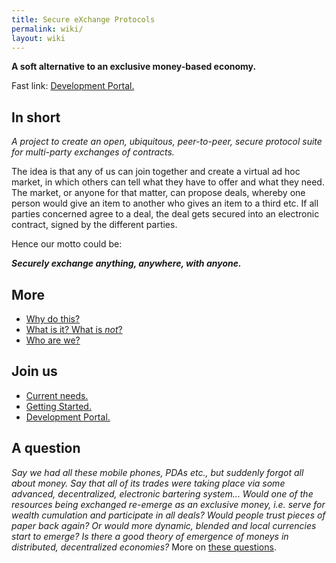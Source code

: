 ```yaml
---
title: Secure eXchange Protocols
permalink: wiki/
layout: wiki
---
```


**A soft alternative to an exclusive money-based economy.**

Fast link: [Development Portal.](/SXP/wiki/DevelopmentPortal "wikilink")

In short
--------

*A project to create an open, ubiquitous, peer-to-peer, secure protocol
suite for multi-party exchanges of contracts.*

The idea is that any of us can join together and create a virtual ad hoc
market, in which others can tell what they have to offer and what they
need. The market, or anyone for that matter, can propose deals, whereby
one person would give an item to another who gives an item to a third
etc. If all parties concerned agree to a deal, the deal gets secured
into an electronic contract, signed by the different parties.

Hence our motto could be:

***Securely exchange anything, anywhere, with
anyone.***

More
----

-   [Why do this?](/SXP/wiki/WhyDoThis "wikilink")
-   [What is it? What is *not*?](/SXP/wiki/WhatIsit "wikilink")
-   [Who are we?](/SXP/wiki/Authors "wikilink")

Join us
-------

-   [Current needs.](/SXP/wiki/CurrentNeeds "wikilink")
-   [Getting Started.](/SXP/wiki/GettingStarted "wikilink")
-   [Development Portal.](/SXP/wiki/DevelopmentPortal "wikilink")

A question
----------

*Say we had all these mobile phones, PDAs etc., but suddenly forgot all
about money. Say that all of its trades were taking place via some
advanced, decentralized, electronic bartering system... Would one of the
resources being exchanged re-emerge as an exclusive money, i.e. serve
for wealth cumulation and participate in all deals? Would people trust
pieces of paper back again? Or would more dynamic, blended and local
currencies start to emerge? Is there a good theory of emergence of
moneys in distributed, decentralized economies?* More on [these
questions](/SXP/wiki/QuestionsThatBotherUs "wikilink").

